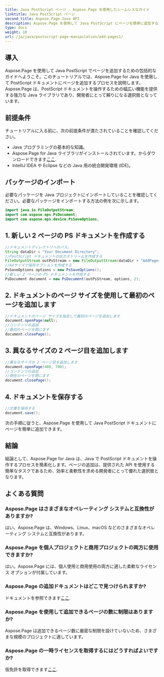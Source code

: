 ```yaml
---
title: Java PostScript ページ - Aspose.Page を使用したシームレスなガイド
linktitle: Java PostScript ページ
second_title: Aspose.Page Java API
description: Aspose.Page を使用して Java PostScript にページを簡単に追加する方法を調べてください。この強力な Java ライブラリを使用してドキュメントの作成を強化します。
type: docs
weight: 10
url: /ja/java/postscript-page-manipulation/add-pages1/
---
```

## 導入
Aspose.Page を使用して Java PostScript でページを追加するための包括的なガイドへようこそ。このチュートリアルでは、Aspose.Page for Java を使用して PostScript ドキュメントにページを追加するプロセスを説明します。 Aspose.Page は、PostScript ドキュメントを操作するための幅広い機能を提供する強力な Java ライブラリであり、開発者にとって頼りになる選択肢となっています。
## 前提条件
チュートリアルに入る前に、次の前提条件が満たされていることを確認してください。
- Java プログラミングの基本的な知識。
-  Aspose.Page for Java ライブラリがインストールされています。からダウンロードできます[ここ](https://releases.aspose.com/page/java/).
- IntelliJ IDEA や Eclipse などの Java 用の統合開発環境 (IDE)。
## パッケージのインポート
必要なパッケージを Java プロジェクトにインポートしていることを確認してください。必要なパッケージをインポートする方法の例を次に示します。
```java
import java.io.FileOutputStream;
import com.aspose.eps.PsDocument;
import com.aspose.eps.device.PsSaveOptions;

```
## 1. 新しい 2 ページの PS ドキュメントを作成する
```java
//ドキュメントディレクトリへのパス。
String dataDir = "Your Document Directory";
//PostScript ドキュメントの出力ストリームを作成する
FileOutputStream outPsStream = new FileOutputStream(dataDir + "AddPages1_outPS.ps");
//A4サイズで保存オプションを作成する
PsSaveOptions options = new PsSaveOptions();
//新しい 2 ページの PS ドキュメントを作成する
PsDocument document = new PsDocument(outPsStream, options, 2);
```
## 2. ドキュメントのページ サイズを使用して最初のページを追加します
```java
//ドキュメントのページ サイズを指定して最初のページを追加します
document.openPage(null);
//コンテンツの追加
//最初のページを閉じます
document.closePage();
```
## 3. 異なるサイズの 2 ページ目を追加します
```java
//異なるサイズの 2 ページ目を追加します
document.openPage(400, 700);
//コンテンツの追加
//現在のページを閉じます
document.closePage();
```
## 4. ドキュメントを保存する
```java
//文書を保存する
document.save();
```
次の手順に従うと、Aspose.Page を使用して Java PostScript ドキュメントにページを簡単に追加できます。
## 結論
結論として、Aspose.Page for Java は、Java で PostScript ドキュメントを操作するプロセスを簡素化します。ページの追加は、提供された API を使用する簡単なタスクであるため、効率と柔軟性を求める開発者にとって優れた選択肢となります。
## よくある質問
### Aspose.Page はさまざまなオペレーティング システムと互換性がありますか?
はい、Aspose.Page は、Windows、Linux、macOS などのさまざまなオペレーティング システムと互換性があります。
### Aspose.Page を個人プロジェクトと商用プロジェクトの両方に使用できますか?
はい。Aspose.Page には、個人使用と商用使用の両方に適した柔軟なライセンス オプションが付属しています。
### Aspose.Page の追加ドキュメントはどこで見つけられますか?
ドキュメントを参照できます[ここ](https://reference.aspose.com/page/java/).
### Aspose.Page を使用して追加できるページの数に制限はありますか?
Aspose.Page は追加できるページ数に厳密な制限を設けていないため、さまざまな規模のプロジェクトに適しています。
### Aspose.Page の一時ライセンスを取得するにはどうすればよいですか?
仮免許を取得できます[ここ](https://purchase.aspose.com/temporary-license/).
